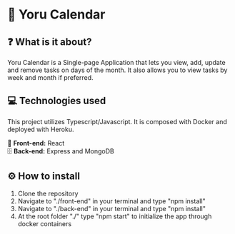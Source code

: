 # :crescent_moon: Yoru Calendar

## :question: What is it about?
Yoru Calendar is a Single-page Application that lets you view, add, update and remove tasks on days of the month. It also allows you to view tasks by week and month if preferred.

## :computer: Technologies used
This project utilizes Typescript/Javascript. It is composed with Docker and deployed with Heroku.

:page_with_curl: **Front-end:** React <br>
:file_cabinet: **Back-end:** Express and MongoDB

## :gear: How to install
1. Clone the repository
2. Navigate to "./front-end" in your terminal and type "npm install"
3. Navigate to "./back-end" in your terminal and type "npm install"
4. At the root folder "./" type "npm start" to initialize the app through docker containers
